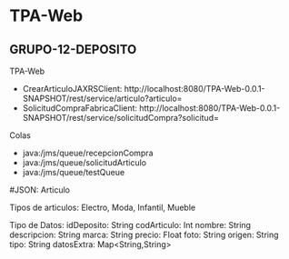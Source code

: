 # TPA-Web
## GRUPO-12-DEPOSITO
TPA-Web

- CrearArticuloJAXRSClient: http://localhost:8080/TPA-Web-0.0.1-SNAPSHOT/rest/service/articulo?articulo=
- SolicitudCompraFabricaClient: http://localhost:8080/TPA-Web-0.0.1-SNAPSHOT/rest/service/solicitudCompra?solicitud=

Colas

- java:/jms/queue/recepcionCompra
- java:/jms/queue/solicitudArticulo
- java:/jms/queue/testQueue

#JSON: Articulo

Tipos de articulos: 
Electro, Moda, Infantil, Mueble

Tipo de Datos:
idDeposito: String
codArticulo: Int
nombre: String
descripcion: String
marca: String
precio: Float
foto: String
origen: String
tipo: String
datosExtra: Map<String,String>

